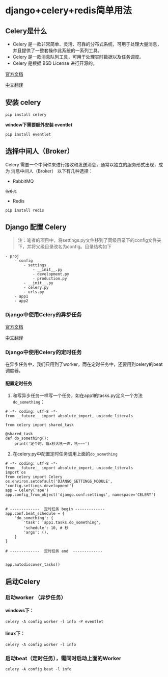 # django+celery+redis简单用法

## Celery是什么

- Celery 是一款非常简单、灵活、可靠的分布式系统，可用于处理大量消息，并且提供了一整套操作此系统的一系列工具。
- Celery 是一款消息队列工具，可用于处理实时数据以及任务调度。
- Celery 是根据 BSD License 进行开源的。

[官方文档](https://docs.celeryq.dev/en/stable/)

[中文翻译](https://www.celerycn.io/)

## 安装 celery

```
pip install celery
```
**window下需要额外安装 eventlet**

```
pip install eventlet
```

## 选择中间人（Broker）
Celery 需要一个中间件来进行接收和发送消息，通常以独立的服务形式出现，成为 消息中间人（Broker）
以下有几种选择：

- RabbitMQ
```
待补充
```
- Redis
```
pip install redis
```

## Django 配置 Celery

> 注：笔者的项目中，将settings.py文件移到了同级目录下的config文件夹下，并将父级目录改名为config。目录结构如下

```
- proj
	- config
		- settings
			- __init__.py
			- development.py
			- production.py
		- __init__.py
		- celery.py
		- urls.py
	- app1
	- app2
```

### Django中使用Celery的异步任务
[官方文档](https://docs.celeryq.dev/en/latest/django/first-steps-with-django.html)

[中文翻译](https://www.celerycn.io/fu-lu/django)

### Django中使用Celery的定时任务
在异步任务中，我们只用到了worker，而在定时任务中，还要用到celery的beat调度器。

#### 配置定时任务

1. 和写异步任务一样写一个任务，如在app1的tasks.py定义一个方法`do_something`：

```
# -*- coding: utf-8 -*-
from __future__ import absolute_import, unicode_literals

from celery import shared_task

@shared_task
def do_something():
    print('定个时，每x秒大吼一声，吼~~~')

```

2. 在celery.py中配置定时任务调用上面的`do_something`

```
# -*- coding: utf-8 -*-
from __future__ import absolute_import, unicode_literals
import os
from celery import Celery
os.environ.setdefault('DJANGO_SETTINGS_MODULE', 'config.settings.development')
app = Celery('ape')
app.config_from_object('django.conf:settings', namespace='CELERY')


# -------------  定时任务 begin -------------
app.conf.beat_schedule = {
    'do_something': {
        'task': 'app1.tasks.do_something',
        'schedule': 10, # 秒
        'args': (),
    }
}

# -------------  定时任务 end  -------------


app.autodiscover_tasks()
```

## 启动Celery

### 启动worker （异步任务）

#### windows下：
```
celery -A config worker -l info -P eventlet
```

#### linux下：
```
celery -A config worker -l info
```

### 启动beat（定时任务），需同时启动上面的Worker
```
celery -A config beat -l info
```

